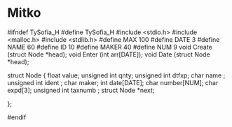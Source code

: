 Mitko
=====
#ifndef TySofia_H
#define TySofia_H
#include <stdio.h>
#include <malloc.h>
#include <stdlib.h>
#define MAX 100
#define DATE 3
#define NAME 60
#define ID 10
#define MAKER 40
#define NUM 9
void Create (struct Node *head);
void Enter  (int arr[DATE]);
void Date   (struct Node *head);

struct Node 
{
   float  value;
	unsigned int qnty;
	unsigned int  dtfxp;
	char name ;
	unsigned int ident ;
	char maker;
	int date[DATE];
	char number[NUM];
	char expd[3];
	unsigned int taxnumb ;
	struct Node *next;
	
};

   
#endif
  
